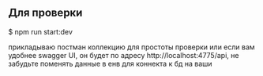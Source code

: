 ## Для проверки

$ npm run start:dev

прикладываю постман коллекцию для простоты проверки или если вам удобнее swagger UI, он будет по адресу http://localhost:4775/api,
не забудьте поменять данные в енв для коннекта к бд на ваши
